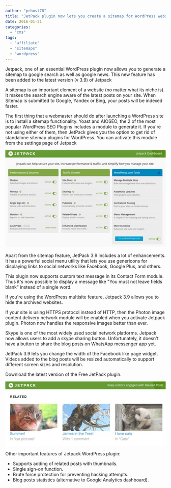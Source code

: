 ```yaml
---
author: "prhost78"
title: "JetPack plugin now lets you create a sitemap for WordPress website"
date: 2016-01-21
categories: 
  - "cms"
tags: 
  - "affiliate"
  - "sitemaps"
  - "wordpress"
---
```


Jetpack, one of an essential WordPress plugin now allows you to generate a sitemap to google search as well as google news. This new feature has been added to the latest version (v 3.9) of Jetpack

A sitemap is an important element of a website (no matter what its niche is). It makes the search engine aware of the latest posts on your site. When Sitemap is submitted to Google, Yandex or Bing, your posts will be indexed faster.

The first thing that a webmaster should do after launching a WordPress site is to install a sitemap functionality. Yoast and AIOSEO, the 2 of the most popular WordPress SEO Plugins includes a module to generate it. If you're not using either of them, then JetPack gives you the option to get rid of standalone sitemap plugins for WordPress. You can activate this module from the settings page of Jetpack

![Download jetpack plugin for WordPress](images/jetpack-settings.jpg)

Apart from the sitemap feature, JetPack 3.9 includes a lot of enhancements. It has a powerful social menu utility that lets you use genericons for displaying links to social networks like Facebook, Google Plus, and others.

This plugin now supports custom text message in its Contact Form module. Thus it's now possible to display a message like "You must not leave fields blank" instead of a single word.

If you're using the WordPress multisite feature, Jetpack 3.9 allows you to hide the archived websites.

If your site is using HTTPS protocol instead of HTTP, then the Photon image content delivery network module will be enabled when you activate Jetpack plugin. Photon now handles the responsive images better than ever.

Skype is one of the most widely used social network platforms. Jetpack now allows users to add a skype sharing button. Unfortunately, it doesn't have a button to share the blog posts on WhatsApp messenger app yet.

JetPack 3.9 lets you change the width of the Facebook like page widget. Videos added to the blog posts will be resized automatically to support different screen sizes and resolution.

Download the latest version of the Free JetPack plugin.

![jetpack related posts](images/jetpack-related-posts.jpg)

Other important features of Jetpack WordPress plugin:

- Supports adding of related posts with thumbnails.
- Single sign-on function.
- Brute force protection for preventing hacking attempts.
- Blog posts statistics (alternative to Google Analytics dashboard).
